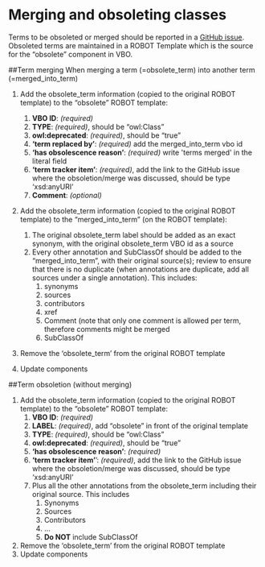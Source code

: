 # Merging and obsoleting classes

Terms to be obsoleted or merged should be reported in a [GitHub issue](https://github.com/monarch-initiative/vertebrate-breed-ontology/issues).
Obsoleted terms are maintained in a ROBOT Template which is the source for the “obsolete” component in VBO.

##Term merging
When merging a term (=obsolete_term) into another term (=merged_into_term)

1. Add the obsolete_term information (copied to the original ROBOT template) to the “obsolete” ROBOT template:

      1. **VBO ID**: _(required)_
      1. **TYPE**: _(required)_, should be “owl:Class”
      1. **owl:deprecated**: _(required)_, should be “true”
      1. **‘term replaced by’**: _(required)_ add the merged_into_term vbo id
      1. **‘has obsolescence reason’**:  _(required)_ write 'terms merged' in the literal field
      1. **‘term tracker item’**:  _(required)_, add the link to the GitHub issue where the obsoletion/merge was discussed, should be type ‘xsd:anyURI’
      1. **Comment**: _(optional)_

1. Add the obsolete_term information (copied to the original ROBOT template) to the “merged_into_term” (on the ROBOT template):
   1. The original obsolete_term label should be added as an exact synonym, with the original obsolete_term VBO id as a source
   1. Every other annotation and SubClassOf should be added to the “merged_into_term”, with their original source(s); review to ensure that there is no duplicate (when annotations are duplicate, add all sources under a single annotation). This includes:
       1. synonyms
       1. sources
       1. contributors
       1. xref
       1. Comment (note that only one comment is allowed per term, therefore comments might be merged
       1. SubClassOf
          
1. Remove the ‘obsolete_term’ from the original ROBOT template
1. Update components

##Term obsoletion (without merging)
1. Add the obsolete_term information (copied to the original ROBOT template) to the “obsolete” ROBOT template:
      1. **VBO ID**: _(required)_
      1. **LABEL**: _(required)_, add “obsolete” in front of the original template
      1. **TYPE**: _(required)_, should be “owl:Class”
      1. **owl:deprecated**: _(required)_, should be “true”
      1. **‘has obsolescence reason’**:  _(required)_
      1. **‘term tracker item’**’:  _(required)_, add the link to the GitHub issue where the obsoletion/merge was discussed, should be type ‘xsd:anyURI’
      1. Plus all the other annotations from the obsolete_term including their original source. This includes
            1. Synonyms
            2. Sources
            3. Contributors
            4. …
            5. **Do NOT** include SubClassOf
1. Remove the ‘obsolete_term’ from the original ROBOT template
1. Update components
